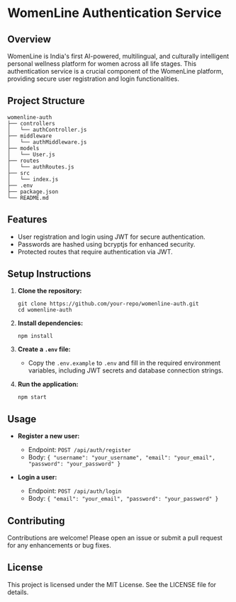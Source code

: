 # WomenLine Authentication Service

## Overview
WomenLine is India's first AI-powered, multilingual, and culturally intelligent personal wellness platform for women across all life stages. This authentication service is a crucial component of the WomenLine platform, providing secure user registration and login functionalities.

## Project Structure
```
womenline-auth
├── controllers
│   └── authController.js
├── middleware
│   └── authMiddleware.js
├── models
│   └── User.js
├── routes
│   └── authRoutes.js
├── src
│   └── index.js
├── .env
├── package.json
└── README.md
```

## Features
- User registration and login using JWT for secure authentication.
- Passwords are hashed using bcryptjs for enhanced security.
- Protected routes that require authentication via JWT.

## Setup Instructions
1. **Clone the repository:**
   ```
   git clone https://github.com/your-repo/womenline-auth.git
   cd womenline-auth
   ```

2. **Install dependencies:**
   ```
   npm install
   ```

3. **Create a `.env` file:**
   - Copy the `.env.example` to `.env` and fill in the required environment variables, including JWT secrets and database connection strings.

4. **Run the application:**
   ```
   npm start
   ```

## Usage
- **Register a new user:**
  - Endpoint: `POST /api/auth/register`
  - Body: `{ "username": "your_username", "email": "your_email", "password": "your_password" }`

- **Login a user:**
  - Endpoint: `POST /api/auth/login`
  - Body: `{ "email": "your_email", "password": "your_password" }`

## Contributing
Contributions are welcome! Please open an issue or submit a pull request for any enhancements or bug fixes.

## License
This project is licensed under the MIT License. See the LICENSE file for details.
